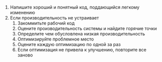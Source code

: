 1) Напишите хороший и понятный код, поддающийся легкому изменению
2) Если производительность не устраивает
	1) Закоммитьте рабочий код
	2) Оцените производительность системы и найдите горячие точки
	3) Определите чем обусловлена низкая производительность
	4) Оптимизируйте проблемное место
	5) Оцените каждую оптимизацию по одной за раз
	6) Если оптимизация не привела к улучшению, повторите все заново